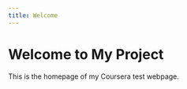 ```yaml
---
title: Welcome
---
```


# Welcome to My Project 

This is the homepage of my Coursera test webpage.
